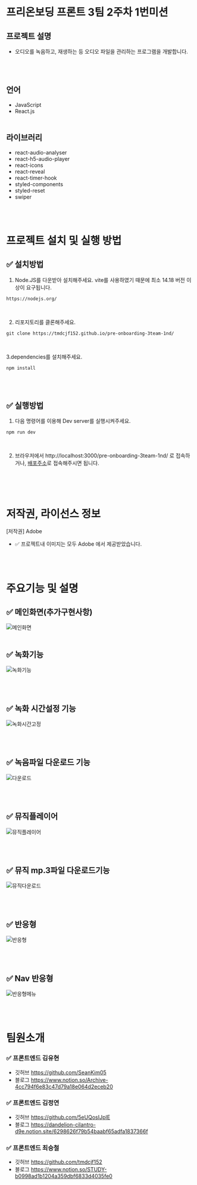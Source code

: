 # 프리온보딩 프론트 3팀 2주차 1번미션

## 프로젝트 설명
- 오디오를 녹음하고, 재생하는 등 오디오 파일을 관리하는 프로그램을 개발합니다.

  <br/>
  <br/>

## 언어

- JavaScript
- React.js
  <br/>
  <br/>

## 라이브러리

-    react-audio-analyser
-    react-h5-audio-player
-    react-icons
-    react-reveal
-    react-timer-hook
-    styled-components
-    styled-reset
-    swiper
  <br/>
  <br/>

# 프로젝트 설치 및 실행 방법

## ✅ 설치방법

1. Node.JS를 다운받아 설치해주세요. vite를 사용하였기 때문에 최소 14.18 버전 이상이 요구됩니다.

```
https://nodejs.org/
```

<br/>

2. 리포지토리를 클론해주세요.<br/>

```
git clone https://tmdcjf152.github.io/pre-onboarding-3team-1nd/
```

<br/>

3.dependencies를 설치해주세요.

```
npm install
```

<br/>
<br/>

## ✅ 실행방법

1. 다음 명령어를 이용해 Dev server를 실행시켜주세요.

```
npm run dev
```

<br/>

2. 브라우저에서 http://localhost:3000/pre-onboarding-3team-1nd/ 로 접속하거나,
[배포주소](https://tmdcjf152.github.io/pre-onboarding-3team-1nd/)로 접속해주시면 됩니다.

   <br/>
   <br/>
   <br/>

# 저작권, 라이선스 정보

[저작권] Adobe
<br/>

- ✅ 프로젝트내 이미지는 모두 Adobe 에서 제공받았습니다.
  <br/>
  <br/>

<br/>

# 주요기능 및 설명

## ✅ 메인화면(추가구현사항)
![메인화면](https://user-images.githubusercontent.com/87900492/195600961-2363da24-cf0e-4145-ab8c-79a017e02f97.gif)
<br/>
<br/>

## ✅ 녹화기능
![녹화기능](https://user-images.githubusercontent.com/87900492/195600943-7cea3deb-a9ee-48b3-82db-85eda9638d36.gif)

<br/>
<br/>

## ✅ 녹화 시간설정 기능
![녹화시간고정](https://user-images.githubusercontent.com/87900492/195600890-902ccd56-27bc-493c-9f04-8b109e8a4c77.gif)

<br/>
<br/>

## ✅ 녹음파일 다운로드 기능
![다운로드](https://user-images.githubusercontent.com/87900492/195600931-27a00016-827d-49f8-bb2a-9fd1660928ef.gif)


<br/>
<br/>

## ✅ 뮤직플레이어
![뮤직플레이어](https://user-images.githubusercontent.com/87900492/195600911-f8207e2c-0909-491c-b908-e0c6bb740d19.gif)

<br/>
<br/>

## ✅ 뮤직 mp.3파일 다운로드기능
![뮤직다운로드](https://user-images.githubusercontent.com/87900492/195600925-c801bd94-6d18-4542-a609-eeb55a5c73ca.gif)

<br/>
<br/>

## ✅ 반응형
![반응형](https://user-images.githubusercontent.com/87900492/195600948-cedd44de-88c5-46f4-b615-a2e58a962319.gif)

<br/>
<br/>

## ✅ Nav 반응형
![반응형메뉴](https://user-images.githubusercontent.com/87900492/195600954-be52c77a-dbc7-445b-a072-fef1fc927a91.gif)

<br/>
<br/>


# 팀원소개

### ✅ 프론트엔드 김유현

- 깃허브 https://github.com/SeanKim05
- 블로그 https://www.notion.so/Archive-4cc794f6e83c47d79a18e064d2eceb20

### ✅ 프론트엔드 김정연

- 깃허브 https://github.com/5eUQosIJpIE
- 블로그 https://dandelion-cilantro-d9e.notion.site/6298626f79b54baabf65adfa1837366f

### ✅ 프론트엔드 최승철

- 깃허브 https://github.com/tmdcjf152
- 블로그 https://www.notion.so/STUDY-b0998ad1b1204a359dbf6833d4035fe0